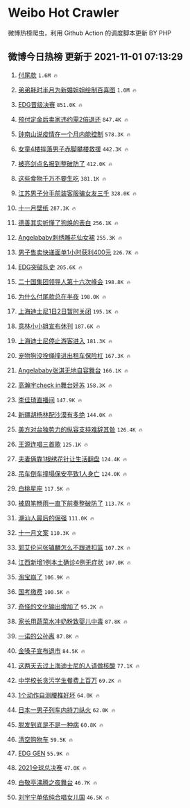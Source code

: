 # Weibo Hot Crawler 



微博热榜爬虫，利用 Github Action 的调度脚本更新 BY PHP 


## 微博今日热榜 更新于 2021-11-01 07:13:29 
1. [付尾款](https://s.weibo.com/weibo?q=%23%E4%BB%98%E5%B0%BE%E6%AC%BE%23&Refer=top) `1.6M 🔥` 

1. [弟弟耗时半月为新婚姐姐绘制百喜图](https://s.weibo.com/weibo?q=%23%E5%BC%9F%E5%BC%9F%E8%80%97%E6%97%B6%E5%8D%8A%E6%9C%88%E4%B8%BA%E6%96%B0%E5%A9%9A%E5%A7%90%E5%A7%90%E7%BB%98%E5%88%B6%E7%99%BE%E5%96%9C%E5%9B%BE%23&Refer=top) `1.0M 🔥` 

1. [EDG晋级决赛](https://s.weibo.com/weibo?q=%23EDG%E6%99%8B%E7%BA%A7%E5%86%B3%E8%B5%9B%23&Refer=top) `851.0K 🔥` 

1. [预付定金后卖家违约需2倍退还](https://s.weibo.com/weibo?q=%23%E9%A2%84%E4%BB%98%E5%AE%9A%E9%87%91%E5%90%8E%E5%8D%96%E5%AE%B6%E8%BF%9D%E7%BA%A6%E9%9C%802%E5%80%8D%E9%80%80%E8%BF%98%23&Refer=top) `847.4K 🔥` 

1. [钟南山说疫情在一个月内能控制](https://s.weibo.com/weibo?q=%23%E9%92%9F%E5%8D%97%E5%B1%B1%E8%AF%B4%E7%96%AB%E6%83%85%E5%9C%A8%E4%B8%80%E4%B8%AA%E6%9C%88%E5%86%85%E8%83%BD%E6%8E%A7%E5%88%B6%23&Refer=top) `578.3K 🔥` 

1. [女童4楼摔落男子赤脚攀楼救援](https://s.weibo.com/weibo?q=%23%E5%A5%B3%E7%AB%A54%E6%A5%BC%E6%91%94%E8%90%BD%E7%94%B7%E5%AD%90%E8%B5%A4%E8%84%9A%E6%94%80%E6%A5%BC%E6%95%91%E6%8F%B4%23&Refer=top) `442.3K 🔥` 

1. [被亮剑点名报到整破防了](https://s.weibo.com/weibo?q=%23%E8%A2%AB%E4%BA%AE%E5%89%91%E7%82%B9%E5%90%8D%E6%8A%A5%E5%88%B0%E6%95%B4%E7%A0%B4%E9%98%B2%E4%BA%86%23&Refer=top) `412.0K 🔥` 

1. [这些食物千万不要生吃](https://s.weibo.com/weibo?q=%23%E8%BF%99%E4%BA%9B%E9%A3%9F%E7%89%A9%E5%8D%83%E4%B8%87%E4%B8%8D%E8%A6%81%E7%94%9F%E5%90%83%23&Refer=top) `381.1K 🔥` 

1. [江苏男子分手前装客服骗女友三千](https://s.weibo.com/weibo?q=%23%E6%B1%9F%E8%8B%8F%E7%94%B7%E5%AD%90%E5%88%86%E6%89%8B%E5%89%8D%E8%A3%85%E5%AE%A2%E6%9C%8D%E9%AA%97%E5%A5%B3%E5%8F%8B%E4%B8%89%E5%8D%83%23&Refer=top) `328.0K 🔥` 

1. [十一月壁纸](https://s.weibo.com/weibo?q=%E5%8D%81%E4%B8%80%E6%9C%88%E5%A3%81%E7%BA%B8&Refer=top) `287.3K 🔥` 

1. [德善其实听懂了狗焕的表白](https://s.weibo.com/weibo?q=%23%E5%BE%B7%E5%96%84%E5%85%B6%E5%AE%9E%E5%90%AC%E6%87%82%E4%BA%86%E7%8B%97%E7%84%95%E7%9A%84%E8%A1%A8%E7%99%BD%23&Refer=top) `256.1K 🔥` 

1. [Angelababy刺绣雕花仙女裙](https://s.weibo.com/weibo?q=%23Angelababy%E5%88%BA%E7%BB%A3%E9%9B%95%E8%8A%B1%E4%BB%99%E5%A5%B3%E8%A3%99%23&Refer=top) `255.3K 🔥` 

1. [男子售卖快递面单1小时获利400元](https://s.weibo.com/weibo?q=%23%E7%94%B7%E5%AD%90%E5%94%AE%E5%8D%96%E5%BF%AB%E9%80%92%E9%9D%A2%E5%8D%951%E5%B0%8F%E6%97%B6%E8%8E%B7%E5%88%A9400%E5%85%83%23&Refer=top) `226.7K 🔥` 

1. [EDG突破队史](https://s.weibo.com/weibo?q=%23EDG%E7%AA%81%E7%A0%B4%E9%98%9F%E5%8F%B2%23&Refer=top) `205.6K 🔥` 

1. [二十国集团领导人第十六次峰会](https://s.weibo.com/weibo?q=%23%E4%BA%8C%E5%8D%81%E5%9B%BD%E9%9B%86%E5%9B%A2%E9%A2%86%E5%AF%BC%E4%BA%BA%E7%AC%AC%E5%8D%81%E5%85%AD%E6%AC%A1%E5%B3%B0%E4%BC%9A%23&Refer=top) `198.8K 🔥` 

1. [为什么付尾款总在半夜](https://s.weibo.com/weibo?q=%23%E4%B8%BA%E4%BB%80%E4%B9%88%E4%BB%98%E5%B0%BE%E6%AC%BE%E6%80%BB%E5%9C%A8%E5%8D%8A%E5%A4%9C%23&Refer=top) `198.0K 🔥` 

1. [上海迪士尼1日2日暂时关闭](https://s.weibo.com/weibo?q=%23%E4%B8%8A%E6%B5%B7%E8%BF%AA%E5%A3%AB%E5%B0%BC1%E6%97%A52%E6%97%A5%E6%9A%82%E6%97%B6%E5%85%B3%E9%97%AD%23&Refer=top) `195.1K 🔥` 

1. [意林小小姐宣布休刊](https://s.weibo.com/weibo?q=%23%E6%84%8F%E6%9E%97%E5%B0%8F%E5%B0%8F%E5%A7%90%E5%AE%A3%E5%B8%83%E4%BC%91%E5%88%8A%23&Refer=top) `187.6K 🔥` 

1. [上海迪士尼停止游客进入](https://s.weibo.com/weibo?q=%23%E4%B8%8A%E6%B5%B7%E8%BF%AA%E5%A3%AB%E5%B0%BC%E5%81%9C%E6%AD%A2%E6%B8%B8%E5%AE%A2%E8%BF%9B%E5%85%A5%23&Refer=top) `181.3K 🔥` 

1. [宠物狗没拴绳撞进出租车保险杠](https://s.weibo.com/weibo?q=%23%E5%AE%A0%E7%89%A9%E7%8B%97%E6%B2%A1%E6%8B%B4%E7%BB%B3%E6%92%9E%E8%BF%9B%E5%87%BA%E7%A7%9F%E8%BD%A6%E4%BF%9D%E9%99%A9%E6%9D%A0%23&Refer=top) `167.3K 🔥` 

1. [Angelababy张淇无地自容舞台](https://s.weibo.com/weibo?q=%23Angelababy%E5%BC%A0%E6%B7%87%E6%97%A0%E5%9C%B0%E8%87%AA%E5%AE%B9%E8%88%9E%E5%8F%B0%23&Refer=top) `166.1K 🔥` 

1. [高瀚宇check in舞台好苏](https://s.weibo.com/weibo?q=%E9%AB%98%E7%80%9A%E5%AE%87check%20in%E8%88%9E%E5%8F%B0%E5%A5%BD%E8%8B%8F&Refer=top) `158.3K 🔥` 

1. [李佳琦直播间](https://s.weibo.com/weibo?q=%E6%9D%8E%E4%BD%B3%E7%90%A6%E7%9B%B4%E6%92%AD%E9%97%B4&Refer=top) `147.9K 🔥` 

1. [新疆胡杨林配沙漠有多绝](https://s.weibo.com/weibo?q=%23%E6%96%B0%E7%96%86%E8%83%A1%E6%9D%A8%E6%9E%97%E9%85%8D%E6%B2%99%E6%BC%A0%E6%9C%89%E5%A4%9A%E7%BB%9D%23&Refer=top) `144.0K 🔥` 

1. [美方对台独势力的纵容支持难辞其咎](https://s.weibo.com/weibo?q=%23%E7%BE%8E%E6%96%B9%E5%AF%B9%E5%8F%B0%E7%8B%AC%E5%8A%BF%E5%8A%9B%E7%9A%84%E7%BA%B5%E5%AE%B9%E6%94%AF%E6%8C%81%E9%9A%BE%E8%BE%9E%E5%85%B6%E5%92%8E%23&Refer=top) `126.4K 🔥` 

1. [王源连唱三首歌](https://s.weibo.com/weibo?q=%23%E7%8E%8B%E6%BA%90%E8%BF%9E%E5%94%B1%E4%B8%89%E9%A6%96%E6%AD%8C%23&Refer=top) `125.1K 🔥` 

1. [夫妻俩靠1根绣花针让生活翻盘](https://s.weibo.com/weibo?q=%23%E5%A4%AB%E5%A6%BB%E4%BF%A9%E9%9D%A01%E6%A0%B9%E7%BB%A3%E8%8A%B1%E9%92%88%E8%AE%A9%E7%94%9F%E6%B4%BB%E7%BF%BB%E7%9B%98%23&Refer=top) `124.4K 🔥` 

1. [吊车倒车撞塌保安亭致1人身亡](https://s.weibo.com/weibo?q=%23%E5%90%8A%E8%BD%A6%E5%80%92%E8%BD%A6%E6%92%9E%E5%A1%8C%E4%BF%9D%E5%AE%89%E4%BA%AD%E8%87%B41%E4%BA%BA%E8%BA%AB%E4%BA%A1%23&Refer=top) `124.0K 🔥` 

1. [白桃星座](https://s.weibo.com/weibo?q=%23%E7%99%BD%E6%A1%83%E6%98%9F%E5%BA%A7%23&Refer=top) `117.5K 🔥` 

1. [被周笔畅雨一直下前奏整破防了](https://s.weibo.com/weibo?q=%23%E8%A2%AB%E5%91%A8%E7%AC%94%E7%95%85%E9%9B%A8%E4%B8%80%E7%9B%B4%E4%B8%8B%E5%89%8D%E5%A5%8F%E6%95%B4%E7%A0%B4%E9%98%B2%E4%BA%86%23&Refer=top) `113.7K 🔥` 

1. [潮汕人最后的倔强](https://s.weibo.com/weibo?q=%23%E6%BD%AE%E6%B1%95%E4%BA%BA%E6%9C%80%E5%90%8E%E7%9A%84%E5%80%94%E5%BC%BA%23&Refer=top) `111.0K 🔥` 

1. [十一月文案](https://s.weibo.com/weibo?q=%23%E5%8D%81%E4%B8%80%E6%9C%88%E6%96%87%E6%A1%88%23&Refer=top) `110.3K 🔥` 

1. [郭艾伦问张镇麟怎么不跟进扣篮](https://s.weibo.com/weibo?q=%23%E9%83%AD%E8%89%BE%E4%BC%A6%E9%97%AE%E5%BC%A0%E9%95%87%E9%BA%9F%E6%80%8E%E4%B9%88%E4%B8%8D%E8%B7%9F%E8%BF%9B%E6%89%A3%E7%AF%AE%23&Refer=top) `107.2K 🔥` 

1. [江西新增1例本土确诊4例无症状](https://s.weibo.com/weibo?q=%23%E6%B1%9F%E8%A5%BF%E6%96%B0%E5%A2%9E1%E4%BE%8B%E6%9C%AC%E5%9C%9F%E7%A1%AE%E8%AF%8A4%E4%BE%8B%E6%97%A0%E7%97%87%E7%8A%B6%23&Refer=top) `107.0K 🔥` 

1. [淘宝崩了](https://s.weibo.com/weibo?q=%E6%B7%98%E5%AE%9D%E5%B4%A9%E4%BA%86&Refer=top) `106.9K 🔥` 

1. [国考缴费](https://s.weibo.com/weibo?q=%E5%9B%BD%E8%80%83%E7%BC%B4%E8%B4%B9&Refer=top) `100.5K 🔥` 

1. [奇怪的文化输出增加了](https://s.weibo.com/weibo?q=%E5%A5%87%E6%80%AA%E7%9A%84%E6%96%87%E5%8C%96%E8%BE%93%E5%87%BA%E5%A2%9E%E5%8A%A0%E4%BA%86&Refer=top) `95.2K 🔥` 

1. [家长用蔬菜水冲奶粉致婴儿中毒](https://s.weibo.com/weibo?q=%23%E5%AE%B6%E9%95%BF%E7%94%A8%E8%94%AC%E8%8F%9C%E6%B0%B4%E5%86%B2%E5%A5%B6%E7%B2%89%E8%87%B4%E5%A9%B4%E5%84%BF%E4%B8%AD%E6%AF%92%23&Refer=top) `87.8K 🔥` 

1. [一诺的公孙离](https://s.weibo.com/weibo?q=%23%E4%B8%80%E8%AF%BA%E7%9A%84%E5%85%AC%E5%AD%99%E7%A6%BB%23&Refer=top) `87.8K 🔥` 

1. [金嗓子宣布退市](https://s.weibo.com/weibo?q=%23%E9%87%91%E5%97%93%E5%AD%90%E5%AE%A3%E5%B8%83%E9%80%80%E5%B8%82%23&Refer=top) `84.5K 🔥` 

1. [这两天去过上海迪士尼的人请做核酸](https://s.weibo.com/weibo?q=%23%E8%BF%99%E4%B8%A4%E5%A4%A9%E5%8E%BB%E8%BF%87%E4%B8%8A%E6%B5%B7%E8%BF%AA%E5%A3%AB%E5%B0%BC%E7%9A%84%E4%BA%BA%E8%AF%B7%E5%81%9A%E6%A0%B8%E9%85%B8%23&Refer=top) `77.1K 🔥` 

1. [中学校长贪污学生餐费上百万](https://s.weibo.com/weibo?q=%23%E4%B8%AD%E5%AD%A6%E6%A0%A1%E9%95%BF%E8%B4%AA%E6%B1%A1%E5%AD%A6%E7%94%9F%E9%A4%90%E8%B4%B9%E4%B8%8A%E7%99%BE%E4%B8%87%23&Refer=top) `69.2K 🔥` 

1. [1个动作自测腰椎好坏](https://s.weibo.com/weibo?q=%231%E4%B8%AA%E5%8A%A8%E4%BD%9C%E8%87%AA%E6%B5%8B%E8%85%B0%E6%A4%8E%E5%A5%BD%E5%9D%8F%23&Refer=top) `64.0K 🔥` 

1. [日本一男子列车内持刀纵火](https://s.weibo.com/weibo?q=%23%E6%97%A5%E6%9C%AC%E4%B8%80%E7%94%B7%E5%AD%90%E5%88%97%E8%BD%A6%E5%86%85%E6%8C%81%E5%88%80%E7%BA%B5%E7%81%AB%23&Refer=top) `62.0K 🔥` 

1. [脱发到底是不是一种病](https://s.weibo.com/weibo?q=%23%E8%84%B1%E5%8F%91%E5%88%B0%E5%BA%95%E6%98%AF%E4%B8%8D%E6%98%AF%E4%B8%80%E7%A7%8D%E7%97%85%23&Refer=top) `60.8K 🔥` 

1. [清空购物车](https://s.weibo.com/weibo?q=%23%E6%B8%85%E7%A9%BA%E8%B4%AD%E7%89%A9%E8%BD%A6%23&Refer=top) `59.5K 🔥` 

1. [EDG GEN](https://s.weibo.com/weibo?q=%23EDG%20GEN%23&Refer=top) `55.9K 🔥` 

1. [2021全球总决赛](https://s.weibo.com/weibo?q=2021%E5%85%A8%E7%90%83%E6%80%BB%E5%86%B3%E8%B5%9B&Refer=top) `47.0K 🔥` 

1. [白敬亭沸腾之夜舞台](https://s.weibo.com/weibo?q=%23%E7%99%BD%E6%95%AC%E4%BA%AD%E6%B2%B8%E8%85%BE%E4%B9%8B%E5%A4%9C%E8%88%9E%E5%8F%B0%23&Refer=top) `46.7K 🔥` 

1. [刘宇宁单依纯合唱女儿国](https://s.weibo.com/weibo?q=%23%E5%88%98%E5%AE%87%E5%AE%81%E5%8D%95%E4%BE%9D%E7%BA%AF%E5%90%88%E5%94%B1%E5%A5%B3%E5%84%BF%E5%9B%BD%23&Refer=top) `46.5K 🔥` 

